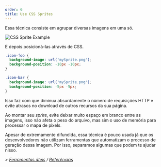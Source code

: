```yaml
---
order: 6
title: Use CSS Sprites
---
```


Essa técnica consiste em agrupar diversas imagens em uma só.

<img id="img-sprite" src="https://browserdiet.com/assets/img/sprite-example.jpg" alt="CSS Sprite Example">

E depois posicioná-las através de CSS.

```css
.icon-foo {
  background-image: url('mySprite.png');
  background-position: -10px -10px;
}

.icon-bar {
  background-image: url('mySprite.png');
  background-position: -5px -5px;
}
```

Isso faz com que diminua absurdamente o número de requisições HTTP e evite atrasos no download de outros recursos da sua página.

Ao montar seu *sprite*, evite deixar muito espaço em branco entre as imagens, isso não afeta o peso do arquivo, mas sim o uso de memória para processar o mapa de pixels.

Apesar de extremamente difundida, essa técnica é pouco usada já que os desenvolvedores não utilizam ferramentas que automatizam o processo de geração dessa imagem. Por isso, separamos algumas que podem te ajudar nisso.

*> [Ferramentas úteis](https://github.com/zenorocha/browser-diet/wiki/Tools#wiki-use-css-sprites) / [Referências](https://github.com/zenorocha/browser-diet/wiki/References#use-css-sprites)*
